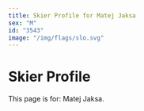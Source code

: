 ```yaml
---
title: Skier Profile for Matej Jaksa
sex: "M"
id: "3543"
image: "/img/flags/slo.svg" 
---
```


# Skier Profile

This page is for: Matej Jaksa.
    